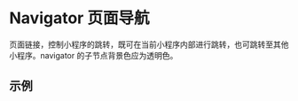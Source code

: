 # Navigator 页面导航

页面链接，控制小程序的跳转，既可在当前小程序内部进行跳转，也可跳转至其他小程序。navigator 的子节点背景色应为透明色。

## 示例

<code src="./demos/demo1.tsx"></code>

<code src="./demos/demo2.tsx"></code>
